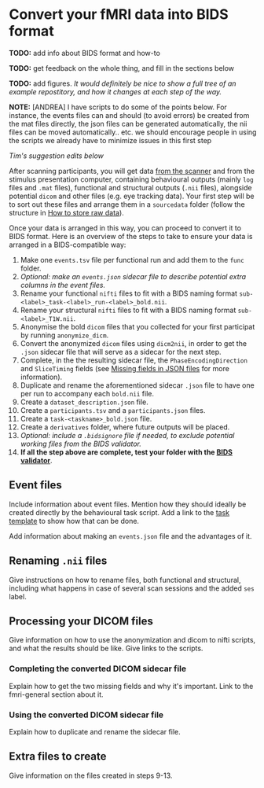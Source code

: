# Convert your fMRI data into BIDS format

**TODO:**  add info about BIDS format and how-to

**TODO:**  get feedback on the whole thing, and fill in the sections below

**TODO:**  add figures. _It would definitely be nice to show a full tree of an example repostitory, and how it changes at each step of the way._

**NOTE:** [ANDREA] I have scripts to do some of the points below. For instance, the events files can and should (to avoid errors) be created from the mat files directly, the json files can be generated automatically, the nii files can be moved automatically.. etc. we should encourage people in using the scripts we already have to minimize issues in this first step


_Tim's suggestion edits below_



After scanning participants, you will get data [from the scanner](../fmri-general.md#how-to-get-images-from-the-scanner) and from the stimulus presentation computer, containing behavioural outputs (mainly `log` files and `.mat` files), functional and structural outputs (`.nii` files), alongside potential `dicom` and other files (e.g. eye tracking data). Your first step will be to sort out these files and arrange them in a `sourcedata` folder (follow the structure in [How to store raw data](../fmri-general.md#how-to-store-raw-data)).

Once your data is arranged in this way, you can proceed to convert it to BIDS format. Here is an overview of the steps to take to ensure your data is arranged in a BIDS-compatible way:

1.  Make one `events.tsv` file per functional run and add them to the `func` folder.
2.  _Optional: make an `events.json` sidecar file to describe potential extra columns in the event files._
3.  Rename your functional `nifti` files to fit with a BIDS naming format `sub-<label>_task-<label>_run-<label>_bold.nii`.
4.  Rename your structural `nifti` files to fit with a BIDS naming format `sub-<label>_T1W.nii`.
5.  Anonymise the bold `dicom` files that you collected for your first participat by running `anonymize_dicm`.
6.  Convert the anonymized `dicom` files using `dicm2nii`, in order to get the `.json` sidecar file that will serve as a sidecar for the next step.
7.  Complete, in the the resulting sidecar file, the `PhaseEncodingDirection` and `SliceTiming` fields (see [Missing fields in JSON files](../fmri-general.md#missing-fields-in-json-files) for more information).
8.  Duplicate and rename the aforementioned sidecar `.json` file to have one per run to accompany each `bold.nii` file.
9.  Create a `dataset_description.json` file.
10. Create a `participants.tsv` and a `participants.json` files.
11. Create a `task-<taskname>_bold.json` file.
12. Create a `derivatives` folder, where future outputs will be placed.
13. _Optional: include a `.bidsignore` file if needed, to exclude potential working files from the BIDS validator._
14. **If all the step above are complete, test your folder with the [BIDS validator](https://bids-standard.github.io/bids-validator/)**.



## Event files

Include information about event files. Mention how they should ideally be created directly by the behavioural task script. Add a link to the [task template](https://github.com/TimManiquet/fMRI-task-template) to show how that can be done.

Add information about making an `events.json` file and the advantages of it.

## Renaming `.nii` files

Give instructions on how to rename files, both functional and structural, including what happens in case of several scan sessions and the added `ses` label.

## Processing your DICOM files

Give information on how to use the anonymization and dicom to nifti scripts, and what the results should be like. Give links to the scripts.

### Completing the converted DICOM sidecar file

Explain how to get the two missing fields and why it's important. Link to the fmri-general section about it.

### Using the converted DICOM sidecar file

Explain how to duplicate and rename the sidecar file.

## Extra files to create

Give information on the files created in steps 9-13.
